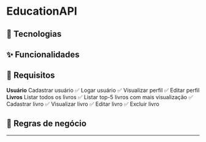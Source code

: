 # EducationAPI

## 🚀 Tecnologias

## ✨ Funcionalidades

## 📝 Requisitos
**Usuário**
Cadastrar usuário ✅
Logar usuário ✅
Visualizar perfil ✅
Editar perfil
**Livros**
Listar todos os livros ✅
Listar top-5 livros com mais visualização ✅
Cadastrar livro ✅
Visualizar livro ✅
Editar livro ✅
Excluir livro


## 📝 Regras de negócio

---